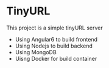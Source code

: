# TinyURL

This project is a simple tinyURL server
- Using Angular6 to build frontend
- Using Nodejs to build backend
- Using MongoDB
- Uisng Docker for build container
